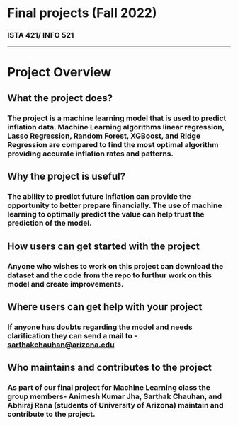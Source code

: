# Final projects (Fall 2022)
### ISTA 421/ INFO 521
------
# Project Overview



## What the project does?
### The project is a machine learning model that is used to predict inflation data. Machine Learning algorithms linear regression, Lasso Regression, Random Forest, XGBoost, and Ridge Regression are compared to find the most optimal algorithm providing accurate inflation rates and patterns.

## Why the project is useful?
### The ability to predict future inflation can provide the opportunity to better prepare financially. The use of machine learning to optimally predict the value can help trust the prediction of the model.

## How users can get started with the project
### Anyone who wishes to work on this project can download the dataset and the code from the repo to furthur work on this model and create improvements. 

## Where users can get help with your project 
### If anyone has doubts regarding the model and needs clarification they can send a mail to - sarthakchauhan@arizona.edu

## Who maintains and contributes to the project
### As part of our final project for Machine Learning class the group members- Animesh Kumar Jha, Sarthak Chauhan, and Abhiraj Rana (students of University of Arizona) maintain and contribute to the project.
